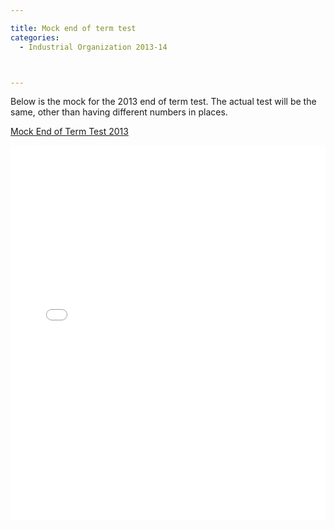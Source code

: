 ```yaml
---

title: Mock end of term test
categories:
  - Industrial Organization 2013-14



---
```

Below is the mock for the 2013 end of term test. The actual test will be the same, other than having different numbers in places.   

 



   <a title="View Mock End of Term Test 2013 on Scribd" href="https://www.scribd.com/doc/189718952/Mock-End-of-Term-Test-2013" >Mock End of Term Test 2013</a>

<iframe src="//www.scribd.com/embeds/189718952/content?start_page=1&view_mode=scroll&show_recommendations=false" data-auto-height="false" data-aspect-ratio="undefined" scrolling="no" width="100%" height="600" frameborder="0"></iframe>